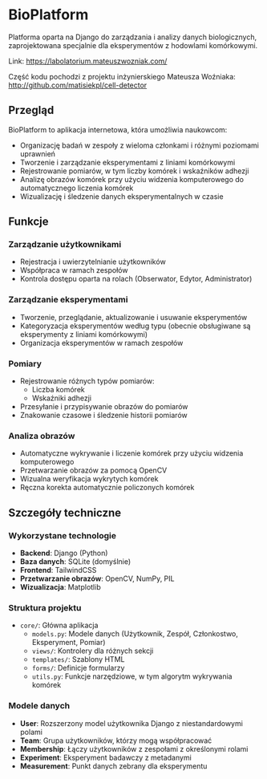 # BioPlatform

Platforma oparta na Django do zarządzania i analizy danych biologicznych, zaprojektowana specjalnie dla eksperymentów z hodowlami komórkowymi.

Link: https://labolatorium.mateuszwozniak.com/

Część kodu pochodzi z projektu inżynierskiego Mateusza Woźniaka: http://github.com/matisiekpl/cell-detector

## Przegląd

BioPlatform to aplikacja internetowa, która umożliwia naukowcom:

- Organizację badań w zespoły z wieloma członkami i różnymi poziomami uprawnień
- Tworzenie i zarządzanie eksperymentami z liniami komórkowymi
- Rejestrowanie pomiarów, w tym liczby komórek i wskaźników adhezji
- Analizę obrazów komórek przy użyciu widzenia komputerowego do automatycznego liczenia komórek
- Wizualizację i śledzenie danych eksperymentalnych w czasie

## Funkcje

### Zarządzanie użytkownikami
- Rejestracja i uwierzytelnianie użytkowników
- Współpraca w ramach zespołów
- Kontrola dostępu oparta na rolach (Obserwator, Edytor, Administrator)

### Zarządzanie eksperymentami
- Tworzenie, przeglądanie, aktualizowanie i usuwanie eksperymentów
- Kategoryzacja eksperymentów według typu (obecnie obsługiwane są eksperymenty z liniami komórkowymi)
- Organizacja eksperymentów w ramach zespołów

### Pomiary
- Rejestrowanie różnych typów pomiarów:
  - Liczba komórek
  - Wskaźniki adhezji
- Przesyłanie i przypisywanie obrazów do pomiarów
- Znakowanie czasowe i śledzenie historii pomiarów

### Analiza obrazów
- Automatyczne wykrywanie i liczenie komórek przy użyciu widzenia komputerowego
- Przetwarzanie obrazów za pomocą OpenCV
- Wizualna weryfikacja wykrytych komórek
- Ręczna korekta automatycznie policzonych komórek

## Szczegóły techniczne

### Wykorzystane technologie
- **Backend**: Django (Python)
- **Baza danych**: SQLite (domyślnie)
- **Frontend**: TailwindCSS
- **Przetwarzanie obrazów**: OpenCV, NumPy, PIL
- **Wizualizacja**: Matplotlib

### Struktura projektu
- `core/`: Główna aplikacja
  - `models.py`: Modele danych (Użytkownik, Zespół, Członkostwo, Eksperyment, Pomiar)
  - `views/`: Kontrolery dla różnych sekcji
  - `templates/`: Szablony HTML
  - `forms/`: Definicje formularzy
  - `utils.py`: Funkcje narzędziowe, w tym algorytm wykrywania komórek

### Modele danych
- **User**: Rozszerzony model użytkownika Django z niestandardowymi polami
- **Team**: Grupa użytkowników, którzy mogą współpracować
- **Membership**: Łączy użytkowników z zespołami z określonymi rolami
- **Experiment**: Eksperyment badawczy z metadanymi
- **Measurement**: Punkt danych zebrany dla eksperymentu
